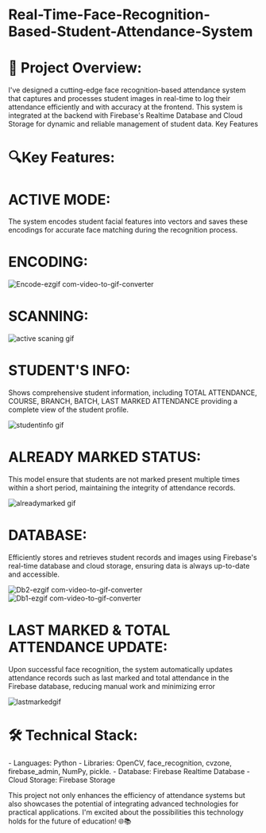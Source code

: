 <h1>Real-Time-Face-Recognition-Based-Student-Attendance-System</h1>

<h1>🚀 Project Overview:</h1>

I've designed a cutting-edge face recognition-based attendance system that captures and processes student images in real-time to log their attendance efficiently and with accuracy at the frontend. This system is integrated at the backend with Firebase's Realtime Database and Cloud Storage for dynamic and reliable management of student data.
Key Features


<h1>🔍Key Features:</h1>

 <h1>ACTIVE MODE:</h1>The system encodes student facial features into vectors and saves these encodings for accurate face matching during the recognition process.

<h1>ENCODING:</h1>


![Encode-ezgif com-video-to-gif-converter](https://github.com/user-attachments/assets/f22f976f-4a3e-4ec0-b0bb-6e7c4dd1cb30)


<h1>SCANNING:</h1>

![active scaning gif](https://github.com/user-attachments/assets/09bbc478-9320-4c7d-8759-9050f2621aaf)





 <h1>STUDENT'S INFO:</h1>Shows comprehensive student information, including TOTAL ATTENDANCE, COURSE, BRANCH, BATCH, LAST MARKED ATTENDANCE providing a complete view of the student profile.



![studentinfo gif](https://github.com/user-attachments/assets/c89be00d-f3eb-43bb-a0b1-ad4c8f4c63e2)




 <h1>ALREADY MARKED STATUS:</h1>This model ensure that students are not marked present multiple times within a short period, maintaining the integrity of attendance records.



![alreadymarked gif](https://github.com/user-attachments/assets/70f6bab7-d33f-49e6-9481-6f5cca942760)




 <h1>DATABASE:</h1>Efficiently stores and retrieves student records and images using Firebase's real-time database and cloud storage, ensuring data is always up-to-date and accessible.


![Db2-ezgif com-video-to-gif-converter](https://github.com/user-attachments/assets/900b002e-d1e1-4214-a697-fcada62399b4)
![Db1-ezgif com-video-to-gif-converter](https://github.com/user-attachments/assets/34c65bd8-0708-4e8b-ab60-096807c222f9) 



 <h1>LAST MARKED & TOTAL ATTENDANCE UPDATE:</h1>Upon successful face recognition, the system automatically updates attendance records such as last marked and total attendance in the Firebase database, reducing manual work and minimizing error



![lastmarkedgif](https://github.com/user-attachments/assets/6c0440c3-7558-44ad-9076-2d8d09cf31a5)




<h1>🛠️ Technical Stack:</h1>
- Languages: Python
- Libraries: OpenCV, face_recognition, cvzone, firebase_admin, NumPy, pickle. 
- Database: Firebase Realtime Database
- Cloud Storage: Firebase Storage

This project not only enhances the efficiency of attendance systems but also showcases the potential of integrating advanced technologies for practical applications. I'm excited about the possibilities this technology holds for the future of education! 🌐📚

